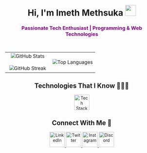 <h1 align="center"><b>Hi, I'm Imeth Methsuka</b> <img src="https://media.giphy.com/media/hvRJCLFzcasrR4ia7z/giphy.gif" width="35"></h1>
<h3 align="center" style="color: purple;">Passionate Tech Enthusiast | Programming & Web Technologies</h3>
<br>

<p align="center">
  <!--- stats (start) -->
  <table align="center">
    <tr>
      <td width="50%" align="center">
        <img src="https://github-readme-stats.vercel.app/api?username=imethsuka&theme=dark&show_icons=true&count_private=true" alt="GitHub Stats" />
        <br><br>
        <img title="🔥 Get streak stats for your profile at git.io/streak-stats" src="https://github-readme-streak-stats.herokuapp.com/?user=imethsuka&theme=dark&hide_border=false" alt="GitHub Streak" /> 
      </td>
      <td width="50%" align="center">
        <img src="https://github-readme-stats.vercel.app/api/top-langs/?username=imethsuka&theme=dark&hide_border=false&no-bg=true&no-frame=true&langs_count=10" alt="Top Languages" />
      </td>
    </tr>
  </table>
</p>

<div align="center">
  <h2>Technologies That I Know 👨🏻‍💻</h2>
</div>

<p align="center">
  <a href="https://skillicons.dev">
    <img src="https://skillicons.dev/icons?i=git,bootstrap,cpp,figma,github,java,jsmongodb,mysql,postman,react,nodejs,expressjs,tailwind&perline=14" alt="Tech Stack" style="width: 50px; height: 50px;" />
  </a>
</p>

<div align="center">
  <h2>Connect With Me 🤝</h2>
</div>

<p align="center">
  <a href="https://www.linkedin.com/in/imeth-methsuka/" target="_blank">
    <img src="https://user-images.githubusercontent.com/88904952/234979284-68c11d7f-1acc-4f0c-ac78-044e1037d7b0.png" alt="LinkedIn" height="50" width="50" />
  </a>
  <a href="https://twitter.com/imethsuka" target="_blank">
    <img src="https://user-images.githubusercontent.com/88904952/234980676-61bfb021-ecc8-48f7-88e6-34c1b06c4a58.png" alt="Twitter" height="50" width="50" />
  </a>
  <a href="https://www.instagram.com/imethsuka/" target="_blank">
    <img src="https://user-images.githubusercontent.com/88904952/234981169-2dd1e58f-4b7e-468c-8213-034ba62156c3.png" alt="Instagram" height="50" width="50" />
  </a>
  <a href="https://discord.gg/imethsuka" target="_blank">
    <img src="https://user-images.githubusercontent.com/88904952/234982627-019fd336-6248-453c-9b05-97c13fd1d207.png" alt="Discord" height="50" width="50" />
  </a>
</p>
